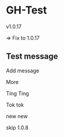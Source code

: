 # GH-Test

v1.0.17

=> Fix to 1.0.17

## Test message

Add message

More

Ting Ting

Tok tok

new new

skip 1.0.8
